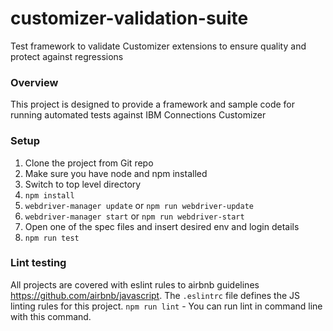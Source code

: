# customizer-validation-suite
Test framework to validate Customizer extensions to ensure quality and protect against regressions

### Overview
This project is designed to provide a framework and sample code for running automated tests against IBM Connections Customizer

### Setup
1. Clone the project from Git repo
2. Make sure you have node and npm installed
3. Switch to top level directory
4. `npm install`
5. `webdriver-manager update` or `npm run webdriver-update`
6. `webdriver-manager start` or `npm run webdriver-start`
7. Open one of the spec files and insert desired env and login details
8. `npm run test`

### Lint testing
All projects are covered with eslint rules to airbnb guidelines https://github.com/airbnb/javascript. The `.eslintrc` file defines the JS linting rules for this project. `npm run lint` - You can run lint in command line with this command.
